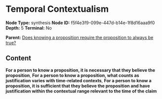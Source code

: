 # Temporal Contextualism

**Node Type:** synthesis
**Node ID:** f5f4e3f9-099e-447d-b14e-1f8d16aaa9f0
**Depth:** 5
**Terminal:** No

**Parent:** [Does knowing a proposition require the proposition to always be true?](does-knowing-a-proposition-require-the-proposition-to-always-be-true-antithesis-045feb3f-d339-4239-b9d6-0b3e06b79d6e.md)

## Content

**For a person to know a proposition, it is necessary that they believe the proposition**, **For a person to know a proposition, what counts as justification varies with time-related contexts**, **For a person to know a proposition, it is sufficient that they believe the proposition and have justification within the contextual range relevant to the time of the claim**
